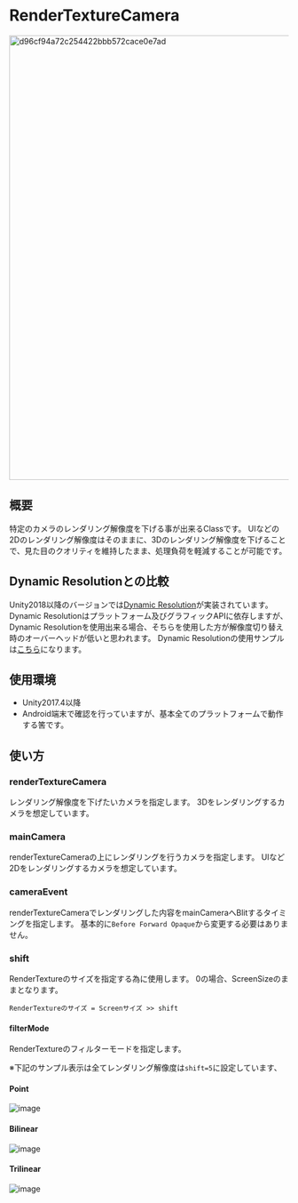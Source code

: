 # RenderTextureCamera

<img width="800" alt="d96cf94a72c254422bbb572cace0e7ad" src="https://user-images.githubusercontent.com/29646672/138978362-9483df9c-a29f-4c8e-9971-ef9267df881d.gif">

## 概要

特定のカメラのレンダリング解像度を下げる事が出来るClassです。
UIなどの2Dのレンダリング解像度はそのままに、3Dのレンダリング解像度を下げることで、見た目のクオリティを維持したまま、処理負荷を軽減することが可能です。

## Dynamic Resolutionとの比較

Unity2018以降のバージョンでは[Dynamic Resolution](https://docs.unity3d.com/ja/2018.4/Manual/DynamicResolution.html)が実装されています。
Dynamic Resolutionはプラットフォーム及びグラフィックAPIに依存しますが、Dynamic Resolutionを使用出来る場合、そちらを使用した方が解像度切り替え時のオーバーヘッドが低いと思われます。
Dynamic Resolutionの使用サンプルは[こちら](https://github.com/katsumasa/SimpleSampleDynamicResolution)になります。

## 使用環境

- Unity2017.4以降
- Android端末で確認を行っていますが、基本全てのプラットフォームで動作する筈です。

## 使い方

### renderTextureCamera

レンダリング解像度を下げたいカメラを指定します。
3Dをレンダリングするカメラを想定しています。

### mainCamera

renderTextureCameraの上にレンダリングを行うカメラを指定します。
UIなど2Dをレンダリングするカメラを想定しています。

### cameraEvent

renderTextureCameraでレンダリングした内容をmainCameraへBlitするタイミングを指定します。
基本的に`Before Forward Opaque`から変更する必要はありません。

### shift

RenderTextureのサイズを指定する為に使用します。
0の場合、ScreenSizeのままとなります。

```
RenderTextureのサイズ = Screenサイズ >> shift 
```

#### filterMode

RenderTextureのフィルターモードを指定します。

※下記のサンプル表示は全てレンダリング解像度は`shift=5`に設定しています、

#### Point

![image](https://user-images.githubusercontent.com/29646672/138979993-a1b9bdd8-4938-4e4a-be5a-2ebf59213b06.png)

#### Bilinear

![image](https://user-images.githubusercontent.com/29646672/138980101-763dea0f-309f-4738-be30-8d6aceb29c1c.png)


#### Trilinear

![image](https://user-images.githubusercontent.com/29646672/138980170-97e67d4b-99cd-4e6b-9f85-599df7f7161e.png)
